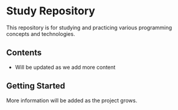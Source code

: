 # Study Repository

This repository is for studying and practicing various programming concepts and technologies.

## Contents

- Will be updated as we add more content

## Getting Started

More information will be added as the project grows. 